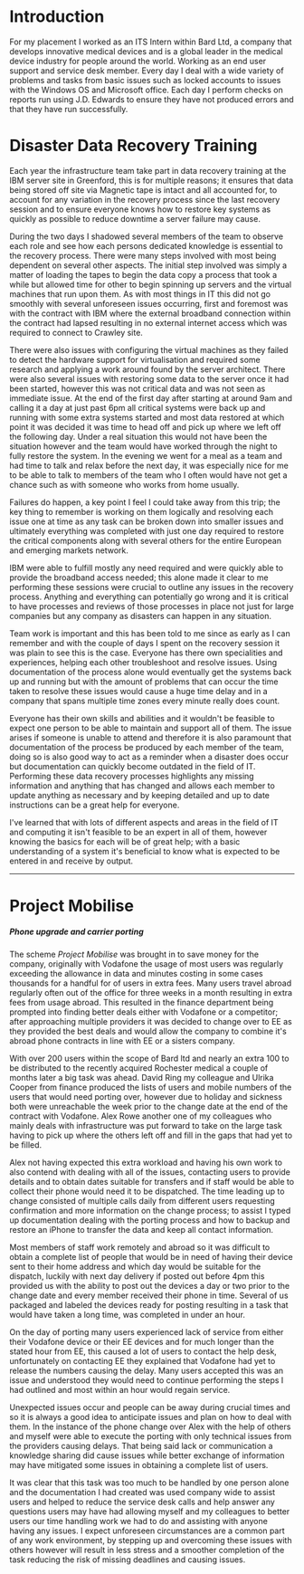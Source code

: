 # Introduction
For my placement I worked as an ITS Intern within Bard Ltd, a company that develops innovative medical devices and is a global leader in the medical device industry for people around the world. Working as an end user support and service desk member. Every day I deal with a wide variety of problems and tasks from basic issues such as locked accounts to issues with the Windows OS and Microsoft office. Each day I perform checks on reports run using J.D. Edwards to ensure they have not produced errors and that they have run successfully.

# Disaster Data Recovery Training

<!-- #### What? (description) -->

Each year the infrastructure team take part in data recovery training at the IBM server site in Greenford, this is for multiple reasons;
it ensures that data being stored off site via Magnetic tape is intact and all accounted for, to account for any variation in the recovery process since the last recovery session and to ensure everyone knows how to restore key systems as quickly as possible to reduce downtime a server failure may cause.

<!--#### What happened? Who was involved?-->

During the two days I shadowed several members of the team to observe each role and see how each persons dedicated knowledge is essential to the recovery process.
There were many steps involved with most being dependent on several other aspects. The initial step involved was simply a matter of loading the tapes to begin the data copy a process that took a while but allowed time for other to begin spinning up servers and the virtual machines that run upon them.
As with most things in IT this did not go smoothly with several unforeseen issues occurring, first and foremost was with the contract with IBM where the external broadband connection within the contract had lapsed resulting in no external internet access which was required to connect to Crawley site.

There were also issues with configuring the virtual machines as they failed to detect the hardware support for virtualisation and required some research and applying a work around found by the server architect. There were also several issues with restoring some data to the server once it had been started, however this was not critical data and was not seen as immediate issue.
At the end of the first day after starting at around 9am and calling it a day at just past 6pm all critical systems were back up and running with some extra systems started and most data restored at which point it was decided it was time to head off and pick up where we left off the following day.
Under a real situation this would not have been the situation however and the team would have worked through the night to fully restore the system. In the evening we went for a meal as a team and had time to talk and relax before the next day, it was especially nice for me to be able to talk to members of the team who I often would have not get a chance such as with someone who works from home usually.

<!-- #### So what? (interpretation) -->

Failures do happen, a key point I feel I could take away from this trip; the key thing to remember is working on them logically and resolving each issue one at time as any task can be broken down into smaller issues and ultimately everything was completed with just one day required to restore the critical components along with several others for the entire European and emerging markets network.

IBM were able to fulfill mostly any need required and were quickly able to provide the broadband access needed; this alone made it clear to me performing these sessions were crucial to outline any issues in the recovery process. Anything and everything can potentially go wrong and it is critical to have processes and reviews of those processes in place not just for large companies but any company as disasters can happen in any situation.

Team work is important and this has been told to me since as early as I can remember and with the couple of days I spent on the recovery session it was plain to see this is the case. Everyone has there own specialities and experiences, helping each other troubleshoot and resolve issues. Using documentation of the process alone would eventually get the systems back up and running but with the amount of problems that can occur the time taken to resolve these issues would cause a huge time delay and in a company that spans multiple time zones every minute really does count.

<!-- #### What is most important/interesting/relevant/ useful aspect of the event/idea/situation? -->

Everyone has their own skills and abilities and it wouldn't be feasible to expect one person to be able to maintain and support all of them. The issue arises if someone is unable to attend and therefore it is also paramount that documentation of the process be produced by each member of the team, doing so is also good way to act as a reminder when a disaster does occur but documentation can quickly become outdated in the field of IT. Performing these data recovery processes highlights any missing information and anything that has changed and allows each member to update anything as necessary and by keeping detailed and up to date instructions can be a great help for everyone.


<!-- #### How can it be applied in the future? How is it similar to/different from others? What next? (outcome) What have I learned? -->

I've learned that with lots of different aspects and areas in the field of IT and computing it isn't feasible to be an expert in all of them, however knowing the basics for each will be of great help; with a basic understanding of a system it's beneficial to know what is expected to be entered in and receive by output.


-------------------------------------------------------

# Project Mobilise
##### Phone upgrade and carrier porting

<!-- #### What? (description) #### What happened? Who was involved? -->

The scheme *Project Mobilise* was brought in to save money for the company, originally with Vodafone the usage of most users was regularly exceeding the allowance in data and minutes costing in some cases thousands for a handful for of users in extra fees. Many users travel abroad regularly often out of the office for three weeks in a month resulting in extra fees from usage abroad. This resulted in the finance department being prompted into finding better deals either with Vodafone or a competitor; after approaching multiple providers it was decided to change over to EE as they provided the best deals and would allow the company to combine it's abroad phone contracts in line with EE or a sisters company.

With over 200 users within the scope of Bard ltd and nearly an extra 100 to be distributed to the recently acquired Rochester medical a couple of months later a big task was ahead. David Ring my colleague and Ulrika Cooper from finance produced the lists of users and mobile numbers of the users that would need porting over, however due to holiday and sickness both were unreachable the week prior to the change date at the end of the contract with Vodafone. Alex Rowe another one of my colleagues who mainly deals with infrastructure was put forward to take on the large task having to pick up where the others left off and fill in the gaps that had yet to be filled.

Alex not having expected this extra workload and having his own work to also contend with dealing with all of the issues, contacting users to provide details and to obtain dates suitable for transfers and if staff would be able to collect their phone would need it to be dispatched. The time leading up to change consisted of multiple calls daily from different users requesting confirmation and more information on the change process; to assist I typed up documentation dealing with the porting process and how to backup and restore an iPhone to transfer the data and keep all contact information.

Most members of staff work remotely and abroad so it was difficult to obtain a complete list of people that would be in need of having their device sent to their home address and which day would be suitable for the dispatch, luckily with next day delivery if posted out before 4pm this provided us with the ability to post out the devices a day or two prior to the change date and every member received their phone in time. Several of us packaged and labeled the devices ready for posting resulting in a task that would have taken a long time, was completed in under an hour.

On the day of porting many users experienced lack of service from either their Vodafone device or their EE devices and for much longer than the stated hour from EE, this caused a lot of users to contact the help desk, unfortunately on contacting EE they explained that Vodafone had yet to release the numbers causing the delay. Many users accepted this was an issue and understood they would need to continue performing the steps I had outlined and most within an hour would regain service.

<!-- #### So what? (interpretation) -->

Unexpected issues occur and people can be away during crucial times and so it is always a good idea to anticipate issues and plan on how to deal with them. In the instance of the phone change over Alex with the help of others and myself were able to execute the porting with only technical issues from the providers causing delays. That being said lack or communication a knowledge sharing did cause issues while better exchange of information may have mitigated some issues in obtaining a complete list of users.

It was clear that this task was too much to be handled by one person alone and the documentation I had created was used company wide to assist users and helped to reduce the service desk calls and help answer any questions users may have had allowing myself and my colleagues to better users our time handling work we had to do and assisting with anyone having any issues. I expect unforeseen circumstances are a common part of any work environment, by stepping up and overcoming these issues with others however will result in less stress and a smoother completion of the task reducing the risk of missing deadlines and causing issues.


<!-- #### How can it be applied in the future? How is it similar to/different from others? What next? (outcome) What have I learned? -->

<!-- #### What? (description) -->

<!-- What happened?
Who was involved?
So what? (interpretation)
What is most important/interesting/relevant/ useful aspect of the event/idea/situation?
How can it be explained?
How is it similar to/different from others?
What next? (outcome)
What have I learned?
How can it be applied in the future?

What to include

Here are some tips on what to include in your reflective writing:

Don't just describe – explore and explain what happened.
Be honest – it's ok to admit to making mistakes as well as success. But you should also show how you understand why things happen and what you are going to do to improve.
Be selective – you don’t have to write about everything that happened, just key events or ideas.
Look to the future – reflect on what happened in the past and how it will have an impact on future ideas or activities. -->
